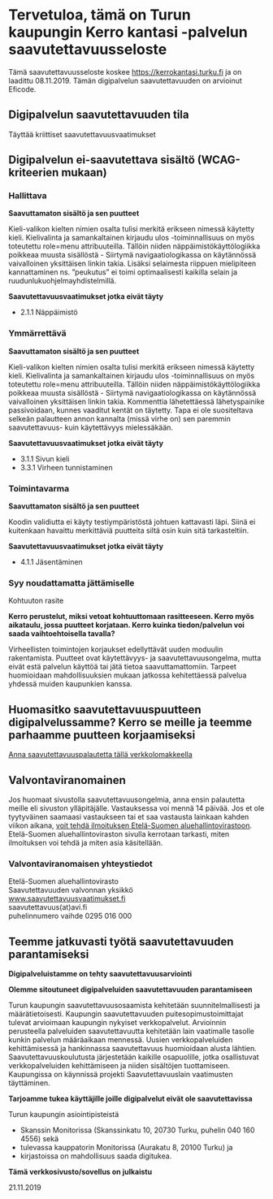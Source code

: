 # Tervetuloa, tämä on Turun kaupungin Kerro kantasi -palvelun saavutettavuusseloste

Tämä saavutettavuusseloste koskee https://kerrokantasi.turku.fi ja on laadittu 08.11.2019. Tämän digipalvelun saavutettavuuden on arvioinut Eficode.

## Digipalvelun saavutettavuuden tila

Täyttää kriittiset saavutettavuusvaatimukset

## Digipalvelun ei-saavutettava sisältö (WCAG-kriteerien mukaan)

### Hallittava

**Saavuttamaton sisältö ja sen puutteet**

Kieli-valikon kielten nimien osalta tulisi merkitä erikseen nimessä käytetty kieli. Kielivalinta ja samankaltainen kirjaudu ulos -toiminnallisuus on myös toteutettu role=menu attribuuteilla. Tällöin niiden näppäimistökäyttölogiikka poikkeaa muusta sisällöstä - Siirtymä navigaatiologikassa on käytännössä vaivalloinen yksittäisen linkin takia. Lisäksi selaimesta riippuen mielipiteen kannattaminen ns. ”peukutus” ei toimi optimaalisesti kaikilla selain ja ruudunlukuohjelmayhdistelmillä.

**Saavutettavuusvaatimukset jotka eivät täyty**

- 2.1.1 Näppäimistö

### Ymmärrettävä

**Saavuttamaton sisältö ja sen puutteet**

Kieli-valikon kielten nimien osalta tulisi merkitä erikseen nimessä käytetty kieli. Kielivalinta ja samankaltainen kirjaudu ulos -toiminnallisuus on myös toteutettu role=menu attribuuteilla. Tällöin niiden näppäimistökäyttölogiikka poikkeaa muusta sisällöstä - Siirtymä navigaatiologikassa on käytännössä vaivalloinen yksittäisen linkin takia. Kommenttia lähetettäessä lähetyspainike passivoidaan, kunnes vaaditut kentät on täytetty. Tapa ei ole suositeltava selkeän palautteen annon kannalta (missä virhe on) sen paremmin saavutettavuus- kuin käytettävyys mielessäkään.

**Saavutettavuusvaatimukset jotka eivät täyty**

- 3.1.1 Sivun kieli
- 3.3.1 Virheen tunnistaminen

### Toimintavarma

**Saavuttamaton sisältö ja sen puutteet**

Koodin validiutta ei käyty testiympäristöstä johtuen kattavasti läpi. Siinä ei kuitenkaan havaittu merkittäviä puutteita siltä osin kuin sitä tarkasteltiin.

**Saavutettavuusvaatimukset jotka eivät täyty**

- 4.1.1 Jäsentäminen

### **Syy noudattamatta jättämiselle**

Kohtuuton rasite

**Kerro perustelut, miksi vetoat kohtuuttomaan rasitteeseen. Kerro myös aikataulu, jossa puutteet korjataan. Kerro kuinka tiedon/palvelun voi saada vaihtoehtoisella tavalla?**

Virheellisten toimintojen korjaukset edellyttävät uuden moduulin rakentamista. Puutteet ovat käytettävyys- ja saavutettavuusongelma, mutta eivät estä palvelun käyttöä tai jätä tietoa saavuttamattomiin. Tarpeet huomioidaan mahdollisuuksien mukaan jatkossa kehitettäessä palvelua yhdessä muiden kaupunkien kanssa.

## Huomasitko saavutettavuuspuutteen digipalvelussamme? Kerro se meille ja teemme parhaamme puutteen korjaamiseksi

<a href="https://opaskartta.turku.fi/eFeedback/fi/Feedback/87/1047" target="_blank">Anna saavutettavuuspalautetta tällä verkkolomakkeella</a>

## Valvontaviranomainen

Jos huomaat sivustolla saavutettavuusongelmia, anna ensin palautetta meille eli sivuston ylläpitäjälle. Vastauksessa voi mennä 14 päivää. Jos et ole tyytyväinen saamaasi vastaukseen tai et saa vastausta lainkaan kahden viikon aikana, <a href="https://www.saavutettavuusvaatimukset.fi/oikeutesi/" target="_blank">voit tehdä ilmoituksen Etelä-Suomen aluehallintovirastoon</a>. Etelä-Suomen aluehallintoviraston sivulla kerrotaan tarkasti, miten ilmoituksen voi tehdä ja miten asia käsitellään.

### Valvontaviranomaisen yhteystiedot

Etelä-Suomen aluehallintovirasto  
Saavutettavuuden valvonnan yksikkö  
<a href="https://www.saavutettavuusvaatimukset.fi" target="_blank">www.saavutettavuusvaatimukset.fi</a>  
saavutettavuus(at)avi.fi  
puhelinnumero vaihde 0295 016 000

## Teemme jatkuvasti työtä saavutettavuuden parantamiseksi

**Digipalveluistamme on tehty saavutettavuusarviointi**

**Olemme sitoutuneet digipalveluiden saavutettavuuden parantamiseen**

Turun kaupungin saavutettavuusosaamista kehitetään suunnitelmallisesti ja määrätietoisesti. Kaupungin saavutettavuuden puitesopimustoimittajat tulevat arvioimaan kaupungin nykyiset verkkopalvelut. Arvioinnin perusteella palveluiden saavutettavuutta kehitetään lain vaatimalle tasolle kunkin palvelun määräaikaan mennessä. Uusien verkkopalveluiden kehittämisessä ja hankinnassa saavutettavuus huomioidaan alusta lähtien. Saavutettavuuskoulutusta järjestetään kaikille osapuolille, jotka osallistuvat verkkopalveluiden kehittämiseen ja niiden sisältöjen tuottamiseen. Kaupungissa on käynnissä projekti Saavutettavuuslain vaatimusten täyttäminen.

**Tarjoamme tukea käyttäjille joille digipalvelut eivät ole saavutettavissa**

Turun kaupungin asiointipisteistä

- Skanssin Monitorissa (Skanssinkatu 10, 20730 Turku, puhelin 040 160 4556) sekä
- tulevassa kauppatorin Monitorissa (Aurakatu 8, 20100 Turku) ja
- kirjastoissa on mahdollisuus saada digitukea.

**Tämä verkkosivusto/sovellus on julkaistu**

21.11.2019
